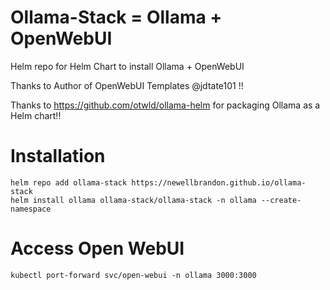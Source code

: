 # Ollama-Stack = Ollama + OpenWebUI
Helm repo for Helm Chart to install Ollama + OpenWebUI

Thanks to Author of OpenWebUI Templates @jdtate101 !!

Thanks to https://github.com/otwld/ollama-helm for packaging Ollama as a Helm chart!!

# Installation
```
helm repo add ollama-stack https://newellbrandon.github.io/ollama-stack
helm install ollama ollama-stack/ollama-stack -n ollama --create-namespace
```
# Access Open WebUI
```
kubectl port-forward svc/open-webui -n ollama 3000:3000
```
